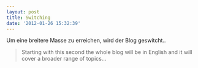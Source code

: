 ```yaml
---
layout: post
title: Switching
date: '2012-01-26 15:32:39'
---
```



Um eine breitere Masse zu erreichen, wird der Blog geswitcht..

> Starting with this second the whole blog will be in English and it will cover a broader range of topics…
